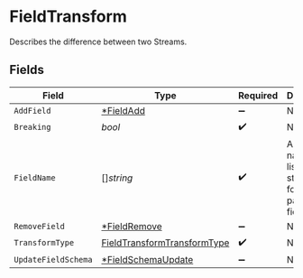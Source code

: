 # FieldTransform

Describes the difference between two Streams.


## Fields

| Field                                                                             | Type                                                                              | Required                                                                          | Description                                                                       |
| --------------------------------------------------------------------------------- | --------------------------------------------------------------------------------- | --------------------------------------------------------------------------------- | --------------------------------------------------------------------------------- |
| `AddField`                                                                        | [*FieldAdd](../../models/shared/fieldadd.md)                                      | :heavy_minus_sign:                                                                | N/A                                                                               |
| `Breaking`                                                                        | *bool*                                                                            | :heavy_check_mark:                                                                | N/A                                                                               |
| `FieldName`                                                                       | []*string*                                                                        | :heavy_check_mark:                                                                | A field name is a list of strings that form the path to the field.                |
| `RemoveField`                                                                     | [*FieldRemove](../../models/shared/fieldremove.md)                                | :heavy_minus_sign:                                                                | N/A                                                                               |
| `TransformType`                                                                   | [FieldTransformTransformType](../../models/shared/fieldtransformtransformtype.md) | :heavy_check_mark:                                                                | N/A                                                                               |
| `UpdateFieldSchema`                                                               | [*FieldSchemaUpdate](../../models/shared/fieldschemaupdate.md)                    | :heavy_minus_sign:                                                                | N/A                                                                               |